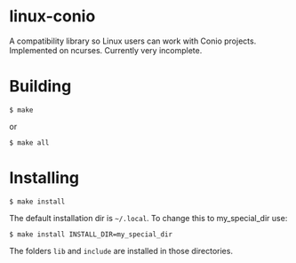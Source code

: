 # linux-conio
A compatibility library so Linux users can work with Conio projects. Implemented on ncurses. Currently very incomplete.

# Building

```shell
$ make
```
or
```shell
$ make all
```

# Installing

```shell
$ make install
```
The default installation dir is `~/.local`. To change this to my_special_dir use:
```shell
$ make install INSTALL_DIR=my_special_dir
```

The folders `lib` and `include` are installed in those directories.
